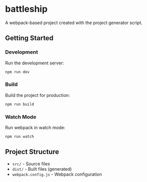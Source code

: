 # battleship

A webpack-based project created with the project generator script.

## Getting Started

### Development
Run the development server:
```bash
npm run dev
```

### Build
Build the project for production:
```bash
npm run build
```

### Watch Mode
Run webpack in watch mode:
```bash
npm run watch
```

## Project Structure
- `src/` - Source files
- `dist/` - Built files (generated)
- `webpack.config.js` - Webpack configuration
